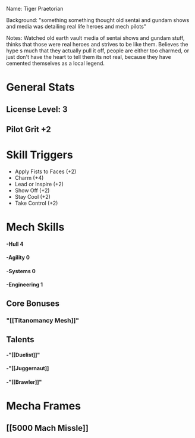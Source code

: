 Name: Tiger Praetorian

Background: "something something thought old sentai and gundam shows and media was detailing real life heroes and mech pilots"

Notes: Watched old earth vault media of sentai shows and gundam stuff, thinks that those were real heroes and strives to be like them. Believes the hype s much that they actually pull it off, people are either too charmed, or just don't have the heart to tell them its not real, because they have cemented themselves as a local legend.

# General Stats
## License Level: 3
## Pilot Grit +2

# Skill Triggers
+ Apply Fists to Faces (+2)
+ Charm (+4)
+ Lead or Inspire (+2)
+ Show Off (+2)
+ Stay Cool (+2)
+ Take Control (+2)

# Mech Skills
#### -Hull 4
#### -Agility 0
#### -Systems 0
#### -Engineering 1

## Core Bonuses
### "[[Titanomancy Mesh]]"

## Talents

#### -"[[Duelist]]"
#### -"[[Juggernaut]]
#### -"[[Brawler]]"

# Mecha Frames

## [[5000 Mach Missle]]


